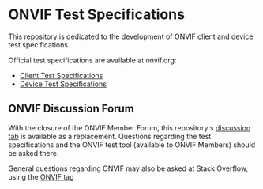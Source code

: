 # ONVIF Test Specifications

This repository is dedicated to the development of ONVIF client and device test specifications.

Official test specifications are available at onvif.org:

- [Client Test Specifications](https://www.onvif.org/profiles/conformance/client-test/)
- [Device Test Specifications](https://www.onvif.org/profiles/conformance/device-test-2/)

## ONVIF Discussion Forum

With the closure of the ONVIF Member Forum, this repository's [discussion tab](https://github.com/onvif/testspecs/discussions) is available as a replacement. Questions regarding the test specifications and the ONVIF test tool (available to ONVIF Members) should be asked there.

General questions regarding ONVIF may also be asked at Stack Overflow, using the [ONVIF tag](https://stackoverflow.com/questions/tagged/onvif)
